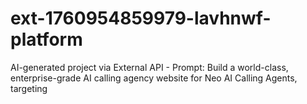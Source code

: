 # ext-1760954859979-lavhnwf-platform
AI-generated project via External API - Prompt: Build a world-class, enterprise-grade AI calling agency website for Neo AI Calling Agents, targeting
